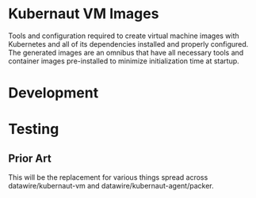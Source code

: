 # Kubernaut VM Images

Tools and configuration required to create virtual machine images with Kubernetes and all of its dependencies installed and properly configured. The generated images are an omnibus that have all necessary tools and container images pre-installed to minimize initialization time at startup. 

# Development

# Testing

## Prior Art

This will be the replacement for various things spread across datawire/kubernaut-vm and datawire/kubernaut-agent/packer.

